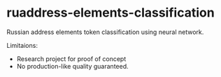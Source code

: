 # ruaddress-elements-classification

Russian address elements token classification using neural network.

Limitaions:

- Research project for proof of concept
- No production-like quality guaranteed.


